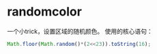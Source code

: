 # randomcolor
一个小trick，设置区域的随机颜色。
使用的核心语句：
```js
Math.floor(Math.random()*(2<<23)).toString(16);
```
